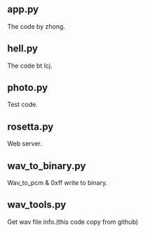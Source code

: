 ## app.py
The code by zhong.

## hell.py 
The code bt lcj.

## photo.py 
Test code.

## rosetta.py  
Web server.
  
## wav_to_binary.py
Wav_to_pcm & 0xff write to binary.
  
## wav_tools.py
Get wav file info.(this code copy from github)
